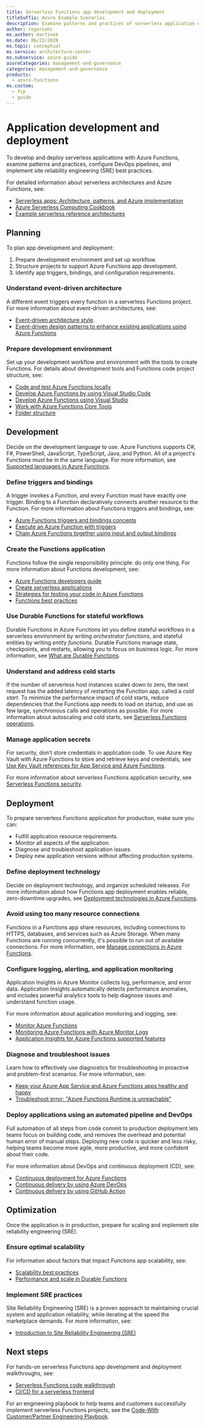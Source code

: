 ```yaml
---
title: Serverless Functions app development and deployment
titleSuffix: Azure Example Scenarios
description: Examine patterns and practices of serverless application development, configure DevOps pipelines, and implement site reliability engineering (SRE) best practices.
author: rogeriohc
ms.author: martinek
ms.date: 06/22/2020
ms.topic: conceptual
ms.service: architecture-center
ms.subservice: azure-guide
azureCategories: management-and-governance
categories: management-and-governance
products:
  - azure-functions
ms.custom:
  - fcp
  - guide
---
```


# Application development and deployment

To develop and deploy serverless applications with Azure Functions, examine patterns and practices, configure DevOps pipelines, and implement site reliability engineering (SRE) best practices.

For detailed information about serverless architectures and Azure Functions, see:
- [Serverless apps: Architecture, patterns, and Azure implementation](/dotnet/architecture/serverless/)
- [Azure Serverless Computing Cookbook](https://azure.microsoft.com/resources/azure-serverless-computing-cookbook)
- [Example serverless reference architectures](reference-architectures.md)

## Planning
To plan app development and deployment:

1. Prepare development environment and set up workflow.
2. Structure projects to support Azure Functions app development.
3. Identify app triggers, bindings, and configuration requirements.

### Understand event-driven architecture
A different event triggers every function in a serverless Functions project. For more information about event-driven architectures, see:
- [Event-driven architecture style](../guide/architecture-styles/event-driven.yml).
- [Event-driven design patterns to enhance existing applications using Azure Functions](/events/build-2020/bod124)

### Prepare development environment
Set up your development workflow and environment with the tools to create Functions. For details about development tools and Functions code project structure, see:
- [Code and test Azure Functions locally](/azure/azure-functions/functions-develop-local)
- [Develop Azure Functions by using Visual Studio Code](/azure/azure-functions/functions-develop-vs-code)
- [Develop Azure Functions using Visual Studio](/azure/azure-functions/functions-develop-vs)
- [Work with Azure Functions Core Tools](/azure/azure-functions/functions-run-local)
- [Folder structure](/azure/azure-functions/functions-reference#folder-structure)

## Development

Decide on the development language to use. Azure Functions supports C#, F#, PowerShell, JavaScript, TypeScript, Java, and Python. All of a project's Functions must be in the same language. For more information, see [Supported languages in Azure Functions](/azure/azure-functions/supported-languages).

### Define triggers and bindings
A trigger invokes a Function, and every Function must have exactly one trigger. Binding to a Function declaratively connects another resource to the Function. For more information about Functions triggers and bindings, see:
- [Azure Functions triggers and bindings concepts](/azure/azure-functions/functions-triggers-bindings)
- [Execute an Azure Function with triggers](/training/modules/execute-azure-function-with-triggers/)
- [Chain Azure Functions together using input and output bindings](/training/modules/chain-azure-functions-data-using-bindings/)

### Create the Functions application
Functions follow the single responsibility principle: do only one thing. For more information about Functions development, see:
- [Azure Functions developers guide](/azure/azure-functions/functions-reference)
- [Create serverless applications](/training/paths/create-serverless-applications/)
- [Strategies for testing your code in Azure Functions](/azure/azure-functions/functions-test-a-function)
- [Functions best practices](/azure/azure-functions/functions-best-practices#general-best-practices)

### Use Durable Functions for stateful workflows
Durable Functions in Azure Functions let you define stateful workflows in a serverless environment by writing *orchestrator functions*, and stateful entities by writing *entity functions*. Durable Functions manage state, checkpoints, and restarts, allowing you to focus on business logic. For more information, see [What are Durable Functions](/azure/azure-functions/durable/durable-functions-overview).

### Understand and address cold starts

If the number of serverless host instances scales down to zero, the next request has the added latency of restarting the Function app, called a *cold start*. To minimize the performance impact of cold starts, reduce dependencies that the Functions app needs to load on startup, and use as few large, synchronous calls and operations as possible. For more information about autoscaling and cold starts, see [Serverless Functions operations](functions-app-operations.md).

### Manage application secrets
For security, don't store credentials in application code. To use Azure Key Vault with Azure Functions to store and retrieve keys and credentials, see [Use Key Vault references for App Service and Azure Functions](/azure/app-service/app-service-key-vault-references).

For more information about serverless Functions application security, see [Serverless Functions security](functions-app-security.md).

## Deployment

To prepare serverless Functions application for production, make sure you can:

- Fulfill application resource requirements.
- Monitor all aspects of the application.
- Diagnose and troubleshoot application issues.
- Deploy new application versions without affecting production systems.

### Define deployment technology
Decide on deployment technology, and organize scheduled releases. For more information about how Functions app deployment enables reliable, zero-downtime upgrades, see [Deployment technologies in Azure Functions](/azure/azure-functions/functions-deployment-technologies).

### Avoid using too many resource connections
Functions in a Functions app share resources, including connections to HTTPS, databases, and services such as Azure Storage. When many Functions are running concurrently, it's possible to run out of available connections. For more information, see [Manage connections in Azure Functions](/azure/azure-functions/manage-connections).

### Configure logging, alerting, and application monitoring
Application Insights in Azure Monitor collects log, performance, and error data. Application Insights automatically detects performance anomalies, and includes powerful analytics tools to help diagnose issues and understand function usage.

For more information about application monitoring and logging, see:
- [Monitor Azure Functions](/azure/azure-functions/functions-monitoring)
- [Monitoring Azure Functions with Azure Monitor Logs](/azure/azure-functions/functions-monitor-log-analytics)
- [Application Insights for Azure Functions supported features](/azure/azure-monitor/app/azure-functions-supported-features)

### Diagnose and troubleshoot issues
Learn how to effectively use diagnostics for troubleshooting in proactive and problem-first scenarios. For more information, see:
- [Keep your Azure App Service and Azure Functions apps healthy and happy](https://azure.microsoft.com/resources/videos/build-2019-keeping-your-azure-app-service-and-azure-functions-apps-healthy-and-happy/)
- [Troubleshoot error: "Azure Functions Runtime is unreachable"](/azure/azure-functions/functions-recover-storage-account)

### Deploy applications using an automated pipeline and DevOps
Full automation of all steps from code commit to production deployment lets teams focus on building code, and removes the overhead and potential human error of manual steps. Deploying new code is quicker and less risky, helping teams become more agile, more productive, and more confident about their code.

For more information about DevOps and continuous deployment (CD), see:
- [Continuous deployment for Azure Functions](/azure/azure-functions/functions-continuous-deployment)
- [Continuous delivery by using Azure DevOps](/azure/azure-functions/functions-how-to-azure-devops)
- [Continuous delivery by using GitHub Action](/azure/azure-functions/functions-how-to-github-actions)

## Optimization

Once the application is in production, prepare for scaling and implement site reliability engineering (SRE).

### Ensure optimal scalability
For information about factors that impact Functions app scalability, see:
- [Scalability best practices](/azure/azure-functions/functions-best-practices#scalability-best-practices)
- [Performance and scale in Durable Functions](/azure/azure-functions/durable/durable-functions-perf-and-scale)

### Implement SRE practices
Site Reliability Engineering (SRE) is a proven approach to maintaining crucial system and application reliability, while iterating at the speed the marketplace demands. For more information, see:
- [Introduction to Site Reliability Engineering (SRE)](/training/modules/intro-to-site-reliability-engineering)

## Next steps

For hands-on serverless Functions app development and deployment walkthroughs, see:
- [Serverless Functions code walkthrough](../web-apps/serverless/architectures/code.yml)
- [CI/CD for a serverless frontend](../serverless/guide/serverless-app-cicd-best-practices.yml)

For an engineering playbook to help teams and customers successfully implement serverless Functions projects, see the [Code-With Customer/Partner Engineering Playbook](https://github.com/microsoft/code-with-engineering-playbook).
